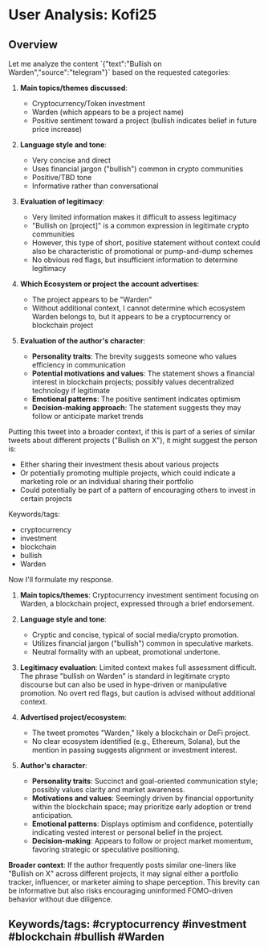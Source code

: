 # User Analysis: Kofi25

## Overview

<think>
Let me analyze the content `{"text":"Bullish on Warden","source":"telegram"}` based on the requested categories:

1. **Main topics/themes discussed**:
   - Cryptocurrency/Token investment
   - Warden (which appears to be a project name)
   - Positive sentiment toward a project (bullish indicates belief in future price increase)

2. **Language style and tone**:
   - Very concise and direct
   - Uses financial jargon ("bullish") common in crypto communities
   - Positive/TBD tone
   - Informative rather than conversational

3. **Evaluation of legitimacy**:
   - Very limited information makes it difficult to assess legitimacy
   - "Bullish on [project]" is a common expression in legitimate crypto communities
   - However, this type of short, positive statement without context could also be characteristic of promotional or pump-and-dump schemes
   - No obvious red flags, but insufficient information to determine legitimacy

4. **Which Ecosystem or project the account advertises**:
   - The project appears to be "Warden"
   - Without additional context, I cannot determine which ecosystem Warden belongs to, but it appears to be a cryptocurrency or blockchain project

5. **Evaluation of the author's character**:
   - **Personality traits**: The brevity suggests someone who values efficiency in communication
   - **Potential motivations and values**: The statement shows a financial interest in blockchain projects; possibly values decentralized technology if legitimate
   - **Emotional patterns**: The positive sentiment indicates optimism
   - **Decision-making approach**: The statement suggests they may follow or anticipate market trends

Putting this tweet into a broader context, if this is part of a series of similar tweets about different projects ("Bullish on X"), it might suggest the person is:
- Either sharing their investment thesis about various projects
- Or potentially promoting multiple projects, which could indicate a marketing role or an individual sharing their portfolio
- Could potentially be part of a pattern of encouraging others to invest in certain projects

Keywords/tags:
- cryptocurrency
- investment
- blockchain
- bullish
- Warden

Now I'll formulate my response.
</think>

1. **Main topics/themes**: Cryptocurrency investment sentiment focusing on Warden, a blockchain project, expressed through a brief endorsement.

2. **Language style and tone**: 
   - Cryptic and concise, typical of social media/crypto promotion.
   - Utilizes financial jargon ("bullish") common in speculative markets.
   - Neutral formality with an upbeat, promotional undertone.

3. **Legitimacy evaluation**: Limited context makes full assessment difficult. The phrase "bullish on Warden" is standard in legitimate crypto discourse but can also be used in hype-driven or manipulative promotion. No overt red flags, but caution is advised without additional context.

4. **Advertised project/ecosystem**: 
   - The tweet promotes "Warden," likely a blockchain or DeFi project.
   - No clear ecosystem identified (e.g., Ethereum, Solana), but the mention in passing suggests alignment or investment interest.

5. **Author's character**:
   - **Personality traits**: Succinct and goal-oriented communication style; possibly values clarity and market awareness.
   - **Motivations and values**: Seemingly driven by financial opportunity within the blockchain space; may prioritize early adoption or trend anticipation.
   - **Emotional patterns**: Displays optimism and confidence, potentially indicating vested interest or personal belief in the project.
   - **Decision-making**: Appears to follow or project market momentum, favoring strategic or speculative positioning.

**Broader context**: If the author frequently posts similar one-liners like "Bullish on X" across different projects, it may signal either a portfolio tracker, influencer, or marketer aiming to shape perception. This brevity can be informative but also risks encouraging uninformed FOMO-driven behavior without due diligence.

**Keywords/tags**: #cryptocurrency #investment #blockchain #bullish #Warden
---
